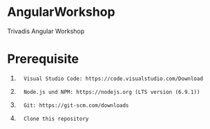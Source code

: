 # AngularWorkshop
Trivadis Angular Workshop


# Prerequisite
1.       Visual Studio Code: https://code.visualstudio.com/Download
2.       Node.js und NPM: https://nodejs.org (LTS version (6.9.1))
3.       Git: https://git-scm.com/downloads 
4.       Clone this repository
